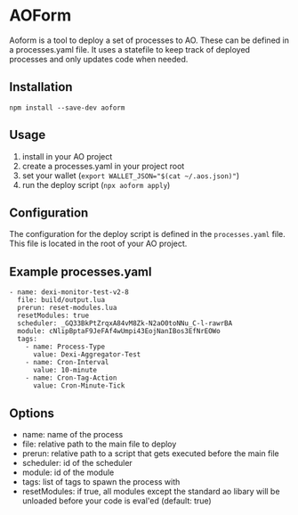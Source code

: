# AOForm

Aoform is a tool to deploy a set of processes to AO. These can be defined in a processes.yaml file.
It uses a statefile to keep track of deployed processes and only updates code when needed.

## Installation
```
npm install --save-dev aoform
```

## Usage
1. install in your AO project
2. create a processes.yaml in your project root
2. set your wallet (`export WALLET_JSON="$(cat ~/.aos.json)"`)
4. run the deploy script (`npx aoform apply`)

## Configuration
The configuration for the deploy script is defined in the `processes.yaml` file. This file is located in the root of your AO project.

## Example processes.yaml
```
- name: dexi-monitor-test-v2-8
  file: build/output.lua
  prerun: reset-modules.lua
  resetModules: true
  scheduler: _GQ33BkPtZrqxA84vM8Zk-N2aO0toNNu_C-l-rawrBA
  module: cNlipBptaF9JeFAf4wUmpi43EojNanIBos3EfNrEOWo
  tags:
    - name: Process-Type
      value: Dexi-Aggregator-Test
    - name: Cron-Interval
      value: 10-minute
    - name: Cron-Tag-Action
      value: Cron-Minute-Tick
```

## Options
- name: name of the process
- file: relative path to the main file to deploy
- prerun: relative path to a script that gets executed before the main file
- scheduler: id of the scheduler
- module: id of the module
- tags: list of tags to spawn the process with
- resetModules: if true, all modules except the standard ao libary will be unloaded before your code is eval'ed (default: true)
